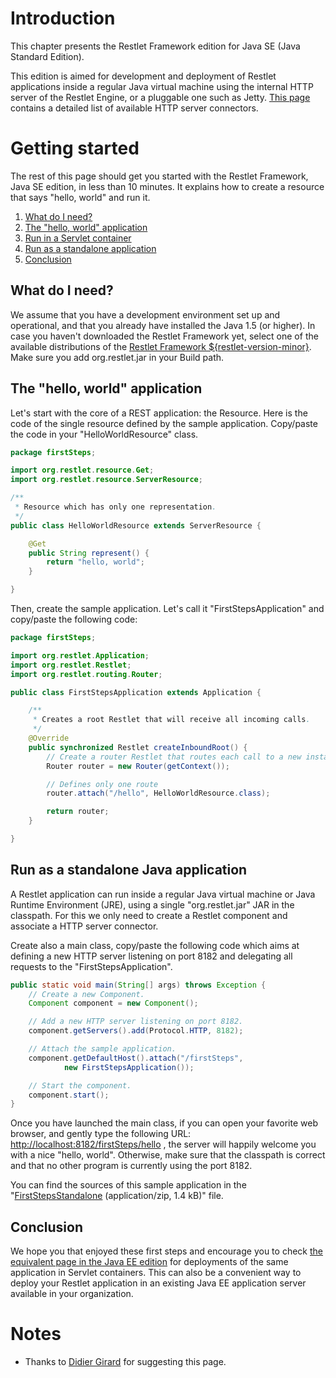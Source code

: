 # Introduction

This chapter presents the Restlet Framework edition for Java SE (Java
Standard Edition).

This edition is aimed for development and deployment of Restlet
applications inside a regular Java virtual machine using the internal
HTTP server of the Restlet Engine, or a pluggable one such as Jetty.
[This page](../../core/base/connectors "Connectors")
contains a detailed list of available HTTP server connectors.

# Getting started

The rest of this page should get you started with the Restlet Framework,
Java SE edition, in less than 10 minutes. It explains how to create a
resource that says "hello, world" and run it.

1.  [What do I need?](#what_do_i_need)
2.  [The "hello, world" application](#the-hello-world-application)
3.  [Run in a Servlet container](#run-in-a-servlet-container)
4.  [Run as a standalone application](#run-as-a-standalone-java-application)
5.  [Conclusion](#conclusion)

## What do I need?

We assume that you have a development environment set up and
operational, and that you already have installed the Java 1.5 (or
higher). In case you haven't downloaded the Restlet Framework yet,
select one of the available distributions of the [Restlet Framework
${restlet-version-minor}](http://restlet.com/downloads/current). Make sure you
add org.restlet.jar in your Build path.

## The "hello, world" application

Let's start with the core of a REST application: the Resource. Here is
the code of the single resource defined by the sample application.
Copy/paste the code in your "HelloWorldResource" class.


```java
package firstSteps;

import org.restlet.resource.Get;
import org.restlet.resource.ServerResource;

/**
 * Resource which has only one representation.
 */
public class HelloWorldResource extends ServerResource {

    @Get
    public String represent() {
        return "hello, world";
    }

}

```

Then, create the sample application. Let's call it
"FirstStepsApplication" and copy/paste the following code:


```java
package firstSteps;

import org.restlet.Application;
import org.restlet.Restlet;
import org.restlet.routing.Router;

public class FirstStepsApplication extends Application {

    /**
     * Creates a root Restlet that will receive all incoming calls.
     */
    @Override
    public synchronized Restlet createInboundRoot() {
        // Create a router Restlet that routes each call to a new instance of HelloWorldResource.
        Router router = new Router(getContext());

        // Defines only one route
        router.attach("/hello", HelloWorldResource.class);

        return router;
    }

}

```

## Run as a standalone Java application

A Restlet application can run inside a regular Java virtual machine or
Java Runtime Environment (JRE), using a single "org.restlet.jar" JAR in
the classpath. For this we only need to create a Restlet component and
associate a HTTP server connector.

Create also a main class, copy/paste the following code which aims at
defining a new HTTP server listening on port 8182 and delegating all
requests to the "FirstStepsApplication".


```java
public static void main(String[] args) throws Exception {  
    // Create a new Component.  
    Component component = new Component();  

    // Add a new HTTP server listening on port 8182.  
    component.getServers().add(Protocol.HTTP, 8182);  

    // Attach the sample application.  
    component.getDefaultHost().attach("/firstSteps",  
            new FirstStepsApplication());  

    // Start the component.  
    component.start();  
}      

```

Once you have launched the main class, if you can open your favorite web
browser, and gently type the following URL:
[http://localhost:8182/firstSteps/hello](http://localhost:8182/firstSteps/hello)
, the server will happily welcome you with a nice "hello, world". Otherwise,
make sure that the classpath is correct and that no other program is currently
using the port 8182.

You can find the sources of this sample application in the
"[FirstStepsStandalone](/learn/guide/2.1#/371-restlet/version/default/part/AttachmentData/data "firstStepsStandalone")
(application/zip, 1.4 kB)"
file.

## Conclusion

We hope you that enjoyed these first steps and encourage you to check
[the equivalent page in the Java EE
edition](../jee/overview "Restlet edition for Java EE")
for deployments of the same application in Servlet containers. This can
also be a convenient way to deploy your Restlet application in an
existing Java EE application server available in your organization.

# Notes

-   Thanks to [Didier
    Girard](http://www.ongwt.com/)
    for suggesting this page.
